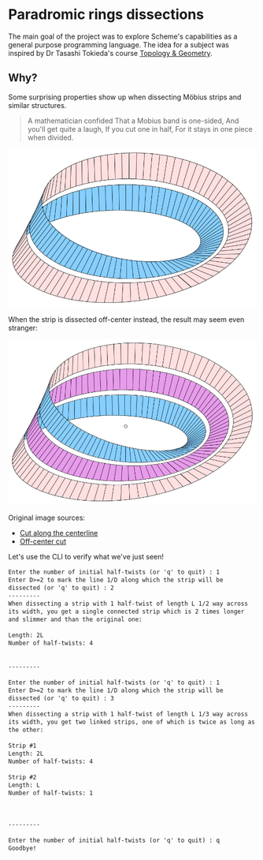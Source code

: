 # Paradromic rings dissections

The main goal of the project was to explore Scheme's capabilities as a general purpose programming language.
The idea for a subject was inspired by Dr Tasashi Tokieda's course [Topology & Geometry](https://youtu.be/SXHHvoaSctc?si=9bXOmKjzHKfTlmgv).

## Why?

Some surprising properties show up when dissecting Möbius strips and similar structures.

<blockquote>
A mathematician confided
That a Mobius band is one-sided,
And you'll get quite a laugh,
If you cut one in half,
For it stays in one piece when divided.
</blockquote>

![Cut along the centerline](/assets/Moebiusband-1s.svg)

When the strip is dissected off-center instead, the result may seem even stranger:

![Off-center cut](/assets/Moebiusband-2s.svg)

Original image sources:

* [Cut along the centerline](https://commons.wikimedia.org/wiki/File:Moebiusband-1s.svg)
* [Off-center cut](https://commons.wikimedia.org/wiki/File:Moebiusband-2s.svg)

Let's use the CLI to verify what we've just seen!

```text
Enter the number of initial half-twists (or 'q' to quit) : 1
Enter D>=2 to mark the line 1/D along which the strip will be dissected (or 'q' to quit) : 2
---------
When dissecting a strip with 1 half-twist of length L 1/2 way across its width, you get a single connected strip which is 2 times longer and slimmer and than the original one:

Length: 2L
Number of half-twists: 4


---------

Enter the number of initial half-twists (or 'q' to quit) : 1
Enter D>=2 to mark the line 1/D along which the strip will be dissected (or 'q' to quit) : 3
---------
When dissecting a strip with 1 half-twist of length L 1/3 way across its width, you get two linked strips, one of which is twice as long as the other:

Strip #1
Length: 2L
Number of half-twists: 4

Strip #2
Length: L
Number of half-twists: 1



---------

Enter the number of initial half-twists (or 'q' to quit) : q
Goodbye!
```
